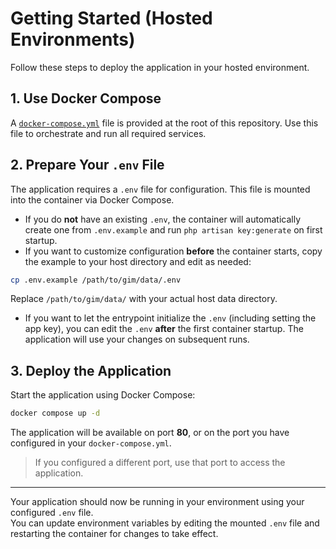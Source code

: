 # Getting Started (Hosted Environments)

Follow these steps to deploy the application in your hosted environment.

## 1. Use Docker Compose

A [`docker-compose.yml`](./docker-compose.yml) file is provided at the root of this repository. Use this file to orchestrate and run all required services.

## 2. Prepare Your `.env` File

The application requires a `.env` file for configuration. This file is mounted into the container via Docker Compose.

- If you do **not** have an existing `.env`, the container will automatically create one from `.env.example` and run `php artisan key:generate` on first startup.
- If you want to customize configuration **before** the container starts, copy the example to your host directory and edit as needed:

```bash
cp .env.example /path/to/gim/data/.env
```

Replace `/path/to/gim/data/` with your actual host data directory.

- If you want to let the entrypoint initialize the `.env` (including setting the app key), you can edit the `.env` **after** the first container startup. The application will use your changes on subsequent runs.

## 3. Deploy the Application

Start the application using Docker Compose:

```bash
docker compose up -d
```

The application will be available on port **80**, or on the port you have configured in your `docker-compose.yml`.

> If you configured a different port, use that port to access the application.

---

Your application should now be running in your environment using your configured `.env` file.  
You can update environment variables by editing the mounted `.env` file and restarting the container for changes to take effect.
